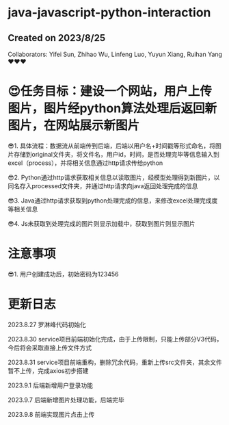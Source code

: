 # java-javascript-python-interaction
## Created on 2023/8/25
Collaborators: Yifei Sun, Zhihao Wu, Linfeng Luo, Yuyun Xiang, Ruihan Yang❤️❤️❤️

# 😍任务目标：建设一个网站，用户上传图片，图片经python算法处理后返回新图片，在网站展示新图片
😎1.	具体流程：数据流从前端传到后端，后端以用户名+时间戳等形式命名，将图片存储到original文件夹，将文件名，用户id，时间，是否处理完毕等信息输入到excel（process），并将相关信息通过http请求传给python

😎2.	Python通过http请求获取相关信息以读取图片，经模型处理得到新图片，以同名存入processed文件夹，并通过http请求向java返回处理完成的信息

😎3.	Java通过http请求获取到python处理完成的信息，来修改excel处理完成度等相关信息

😎4.	Js未获取到处理完成的图片则显示加载中，获取到图片则显示图片


# 注意事项
😎1.    用户创建成功后，初始密码为123456


# 更新日志
2023.8.27 罗淋峰代码初始化

2023.8.30 service项目前端初始化完成，由于上传限制，只能上传部分V3代码，今后将会采取直接上传文件方式

2023.8.31 service项目前端重构，删除冗余代码，重新上传src文件夹，其余文件暂不上传，完成axios初步搭建

2023.9.1  后端新增用户登录功能

2023.9.7  后端新增图片处理功能，后端完毕

2023.9.8  前端实现图片点击上传
